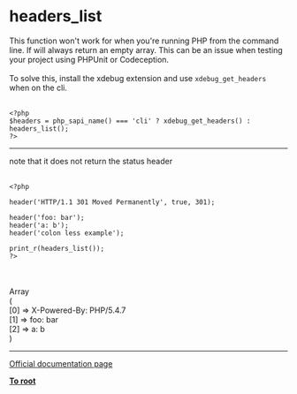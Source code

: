 # headers_list



This function won&apos;t work for when you&apos;re running PHP from the command line. If will always return an empty array. This can be an issue when testing your project using PHPUnit or Codeception.<br><br>To solve this, install the xdebug extension and use `xdebug_get_headers` when on the cli.<br><br>

```
<?php
$headers = php_sapi_name() === 'cli' ? xdebug_get_headers() : headers_list();
?>
```
  

---

note that it does not return the status header<br><br>

```
<?php

header('HTTP/1.1 301 Moved Permanently', true, 301);

header('foo: bar');
header('a: b');
header('colon less example');

print_r(headers_list());
?>
```
<br><br>Array<br>(<br>    [0] =&gt; X-Powered-By: PHP/5.4.7<br>    [1] =&gt; foo: bar<br>    [2] =&gt; a: b<br>)  

---

[Official documentation page](https://www.php.net/manual/en/function.headers-list.php)

**[To root](/README.md)**
